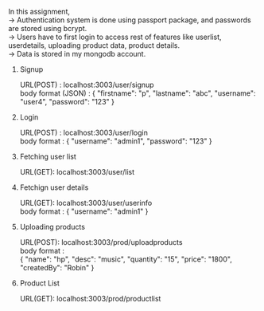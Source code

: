 
In this assignment,                                                                                                               
 -> Authentication system is done using passport package, and passwords are stored using bcrypt.                                    
 -> Users have to first login to access rest of features like userlist, userdetails, uploading product data, product details.           
 -> Data is stored in my mongodb account.

1. Signup

    URL(POST) :    localhost:3003/user/signup                                                                                   
    body format (JSON) : 
                        {
                            "firstname": "p",
                            "lastname": "abc",
                            "username": "user4",
                            "password": "123"
                        } 

2. Login 

    URL(POST) : localhost:3003/user/login                                                                                           
    body format : 
                    {
                        "username": "admin1",
                        "password": "123"
                    }

3. Fetching user list

    URL(GET):   localhost:3003/user/list

4. Fetchign user details

    URL(GET): localhost:3003/user/userinfo                                                                                                      
    body format : 
                    {
                        "username": "admin1"
                    }

5. Uploading products

    URL(POST):   localhost:3003/prod/uploadproducts                                                                                                         
    body format :  
                    {
                        "name": "hp",
                        "desc": "music",
                        "quantity": "15",
                        "price": "1800",
                        "createdBy": "Robin"
                    }


6. Product List

    URL(GET):   localhost:3003/prod/productlist
